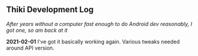 ## Thiki Development Log

*After years without a computer fast enough to do Android dev reasonably, I got one, so am back at it*


**2021-02-01** I've got it basically working again. Various tweaks needed around API version.


